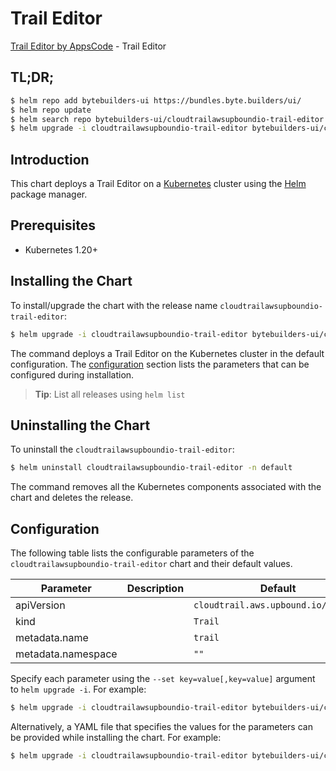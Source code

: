 # Trail Editor

[Trail Editor by AppsCode](https://byte.builders) - Trail Editor

## TL;DR;

```bash
$ helm repo add bytebuilders-ui https://bundles.byte.builders/ui/
$ helm repo update
$ helm search repo bytebuilders-ui/cloudtrailawsupboundio-trail-editor --version=v0.4.18
$ helm upgrade -i cloudtrailawsupboundio-trail-editor bytebuilders-ui/cloudtrailawsupboundio-trail-editor -n default --create-namespace --version=v0.4.18
```

## Introduction

This chart deploys a Trail Editor on a [Kubernetes](http://kubernetes.io) cluster using the [Helm](https://helm.sh) package manager.

## Prerequisites

- Kubernetes 1.20+

## Installing the Chart

To install/upgrade the chart with the release name `cloudtrailawsupboundio-trail-editor`:

```bash
$ helm upgrade -i cloudtrailawsupboundio-trail-editor bytebuilders-ui/cloudtrailawsupboundio-trail-editor -n default --create-namespace --version=v0.4.18
```

The command deploys a Trail Editor on the Kubernetes cluster in the default configuration. The [configuration](#configuration) section lists the parameters that can be configured during installation.

> **Tip**: List all releases using `helm list`

## Uninstalling the Chart

To uninstall the `cloudtrailawsupboundio-trail-editor`:

```bash
$ helm uninstall cloudtrailawsupboundio-trail-editor -n default
```

The command removes all the Kubernetes components associated with the chart and deletes the release.

## Configuration

The following table lists the configurable parameters of the `cloudtrailawsupboundio-trail-editor` chart and their default values.

|     Parameter      | Description |                    Default                     |
|--------------------|-------------|------------------------------------------------|
| apiVersion         |             | <code>cloudtrail.aws.upbound.io/v1beta1</code> |
| kind               |             | <code>Trail</code>                             |
| metadata.name      |             | <code>trail</code>                             |
| metadata.namespace |             | <code>""</code>                                |


Specify each parameter using the `--set key=value[,key=value]` argument to `helm upgrade -i`. For example:

```bash
$ helm upgrade -i cloudtrailawsupboundio-trail-editor bytebuilders-ui/cloudtrailawsupboundio-trail-editor -n default --create-namespace --version=v0.4.18 --set apiVersion=cloudtrail.aws.upbound.io/v1beta1
```

Alternatively, a YAML file that specifies the values for the parameters can be provided while
installing the chart. For example:

```bash
$ helm upgrade -i cloudtrailawsupboundio-trail-editor bytebuilders-ui/cloudtrailawsupboundio-trail-editor -n default --create-namespace --version=v0.4.18 --values values.yaml
```
